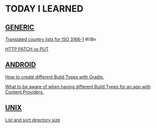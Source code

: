# TODAY I LEARNED

## [GENERIC](generic/)

[Translated country lists for ISO 3166-1](generic/translated_country_lists_iso3166-1.md) \#i18n

[HTTP PATCH vs PUT](generic/patch_vs_put.md)

## [ANDROID](android/)

[How to create different Build Types with Gradle.](android/Gradle_Different_Builds.md)

[What to be aware of when having different Build Types for an app with Content Providers.](android/different_builds_when_having_content_providers.md)

## [UNIX](unix/)

[List and sort directory size](unix/list_and_sort_dir_size.md)
